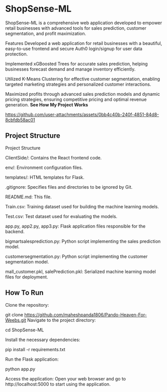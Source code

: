 
# ShopSense-ML
ShopSense-ML is a comprehensive web application developed to empower retail businesses with advanced tools for sales prediction, customer segmentation, and profit maximization.

Features
Developed a web application for retail businesses with a beautiful, easy-to-use frontend and secure Auth0 login/signup for user data protection.

Implemented xGBoosted Trees for accurate sales prediction, helping businesses forecast demand and manage inventory efficiently.

Utilized K-Means Clustering for effective customer segmentation, enabling targeted marketing strategies and personalized customer interactions.

Maximized profits through advanced sales prediction models and dynamic pricing strategies, ensuring competitive pricing and optimal revenue generation.
**See How My Project Works**

https://github.com/user-attachments/assets/0bb4c40b-240f-4851-84d8-8cbfdb58ac01

## Project Structure
Project Structure

ClientSide/: Contains the React frontend code.

env/: Environment configuration files.

templates/: HTML templates for Flask.

.gitignore: Specifies files and directories to be ignored by Git.

README.md: This file.

Train.csv: Training dataset used for building the machine learning models.

Test.csv: Test dataset used for evaluating the models.

app.py, app2.py, app3.py: Flask application files responsible for the backend.

bigmartsalesprediction.py: Python script implementing the sales prediction model.

customersegmentation.py: Python script implementing the customer segmentation model.

mall_customer.pkl, salePrediction.pkl: Serialized machine learning model files for deployment.

## How To Run
Clone the repository:


git clone https://github.com/maheshpanda1806/Pando-Heaven-For-Weebs.git
Navigate to the project directory:

cd ShopSense-ML

Install the necessary dependencies:


pip install -r requirements.txt

Run the Flask application:


python app.py

Access the application: Open your web browser and go to http://localhost:5000 to start using the application.






